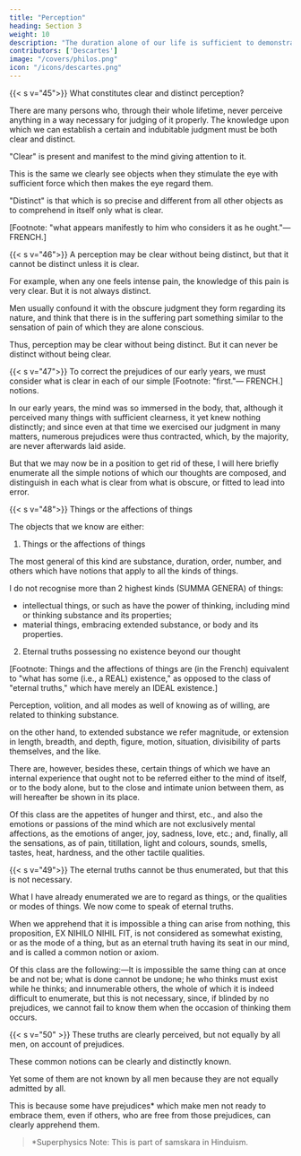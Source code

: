 ```yaml
---
title: "Perception"
heading: Section 3
weight: 10
description: "The duration alone of our life is sufficient to demonstrate the existence of God"
contributors: ['Descartes']
image: "/covers/philos.png"
icon: "/icons/descartes.png"
---
```



{{< s v="45">}} What constitutes clear and distinct perception?

There are many persons who, through their whole lifetime, never perceive anything in a way necessary for judging of it properly. The knowledge upon which we can establish a certain and indubitable judgment must be both clear and distinct. 


"Clear" is present and manifest to the mind giving attention to it.

This is the same we clearly see objects when they stimulate the eye with sufficient force which then makes the eye regard them.

"Distinct" is that which is so precise and different from all other objects as to comprehend in itself only what is clear. 

[Footnote: "what appears manifestly to him who considers it as he ought."— FRENCH.]


{{< s v="46">}} A perception may be clear without being distinct, but that it cannot be distinct unless it is clear.

For example, when any one feels intense pain, the knowledge of this pain is very clear. But it is not always distinct.

Men usually confound it with the obscure judgment they form regarding its nature, and think that there is in the suffering part something similar to the sensation of pain of which they are alone conscious.

Thus, perception may be clear without being distinct. But it can never be distinct without being clear.


{{< s v="47">}} To correct the prejudices of our early years, we must consider what is clear in each of our simple [Footnote: "first."— FRENCH.] notions.

In our early years, the mind was so immersed in the body, that, although it perceived many things with sufficient clearness, it yet knew nothing distinctly; and since even at that time we exercised our judgment in many matters, numerous prejudices were thus contracted, which, by the majority, are never afterwards laid aside. 

But that we may now be in a position to get rid of these, I will here briefly enumerate all the simple notions of which our thoughts are composed, and distinguish in each what is clear from what is obscure, or fitted to lead into error.


{{< s v="48">}} Things or the affections of things

<!-- All the objects of our knowledge are to be regarded either (1) as things or the affections of things: or (2) as eternal truths; with the enumeration of things. -->

The objects that we know are either:


1. Things or the affections of things

The most general of this kind are substance, duration, order, number, and others which have notions that apply to all the kinds of things. 

I do not recognise more than 2 highest kinds (SUMMA GENERA) of things:
- intellectual things, or such as have the power of thinking, including mind or thinking substance and its properties; 
- material things, embracing extended substance, or body and its properties. 



2. Eternal truths possessing no existence beyond our thought

[Footnote: Things and the affections of things are (in the French) equivalent to "what has some (i.e., a REAL) existence," as opposed to the class of "eternal truths," which have merely an IDEAL existence.] 


Perception, volition, and all modes as well of knowing as of willing, are related to thinking substance.

on the other hand, to extended substance we refer magnitude, or extension in length, breadth, and depth, figure, motion, situation, divisibility of parts themselves, and the like.

There are, however, besides these, certain things of which we have an internal experience that ought not to be referred either to the mind of itself, or to the body alone, but to the close and intimate union between them, as will hereafter be shown in its place. 

Of this class are the appetites of hunger and thirst, etc., and also the emotions or passions of the mind which are not exclusively mental affections, as the emotions of anger, joy, sadness, love, etc.; and, finally, all the sensations, as of pain, titillation, light and colours, sounds, smells, tastes, heat, hardness, and the other tactile qualities.



{{< s v="49">}} The eternal truths cannot be thus enumerated, but that this is not necessary.

What I have already enumerated we are to regard as things, or the qualities or modes of things. We now come to speak of eternal truths. 

When we apprehend that it is impossible a thing can arise from nothing, this proposition, EX NIHILO NIHIL FIT, is not considered as somewhat existing, or as the mode of a thing, but as an eternal truth having its seat in our mind, and is called a common notion or axiom.

Of this class are the following:—It is impossible the same thing can at once be and not be; what is done cannot be undone; he who thinks must exist while he thinks; and innumerable others, the whole of which it is indeed difficult to enumerate, but this is not necessary, since, if blinded by no prejudices, we cannot fail to know them when the occasion of thinking them occurs.


{{< s v="50" >}} These truths are clearly perceived, but not equally by all men, on account of prejudices.

These common notions can be clearly and distinctly known. 

Yet some of them are not known by all men because they are not equally admitted by all.

This is because some have prejudices* which make men not ready to embrace them, even if others, who are free from those prejudices, can clearly apprehend them.

> *Superphysics Note: This is part of samskara in Hinduism. 

<!-- : not, however, from this reason, as I think, that the faculty of knowledge of one man extends farther than that of another, but rather because these common notions are opposed to the 

 of some, who, on this account, are not able  -->



